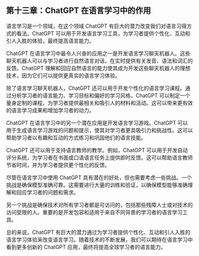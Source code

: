 ## 第十三章：ChatGPT 在语言学习中的作用

语言学习是一个领域，在这个领域 ChatGPT 有巨大的潜力改变我们对语言习得方式的看法。ChatGPT 可以用于开发语言学习工具，为学习者提供个性化、互动和引人入胜的体验，最终提高语言能力。

ChatGPT 在语言学习中最令人兴奋的应用之一是开发语言学习聊天机器人。这些聊天机器人可以与学习者进行自然语言对话，在实时提供有关发音、语法和词汇的反馈。ChatGPT 理解和回应自然语言的能力使其成为开发这些聊天机器人的理想技术，因为它们可以提供更真实的语言学习体验。

除了语言学习聊天机器人，ChatGPT 还可以用于开发个性化的语言学习课程。通过分析学习者的语言能力、学习目标和偏好的学习风格，ChatGPT 可以制定一个量身定制的课程，为学习者提供最相关和吸引人的材料和活动。这可以带来更有效的语言学习成果和增加学习者的动力。

ChatGPT 在语言学习中的另一个潜在应用是开发语言学习游戏。ChatGPT 可以用于生成语言学习游戏的问题和提示，使其对学习者更具吸引力和挑战性。这可以帮助学习者以有趣和互动的方式练习和巩固他们的语言技能。

ChatGPT 还可以用于支持语言教师的教学。例如，ChatGPT 可以用于开发自动评分系统，为学习者在书面或口语语言任务上提供即时反馈。这可以帮助语言教师节省时间，并为学习者提供更个性化的反馈。

尽管在语言学习中使用 ChatGPT 具有潜在的好处，但也需要考虑一些挑战。一个挑战是确保模型准确可靠。这需要进行大量的训练和验证，以确保模型能够准确理解和回应学习者的问题和需求。

另一个挑战是确保技术对所有学习者都是可访问的，包括那些残障人士或对技术的访问受限的人。重要的是开发包容和适用于来自不同背景的学习者的语言学习工具。

总的来说，ChatGPT 有巨大的潜力通过为学习者提供个性化、互动和引人入胜的语言学习体验来改变语言学习。随着技术的不断发展，我们可以期待在语言学习中看到更多创新的 ChatGPT 应用，最终将提高全球学习者的语言能力。
